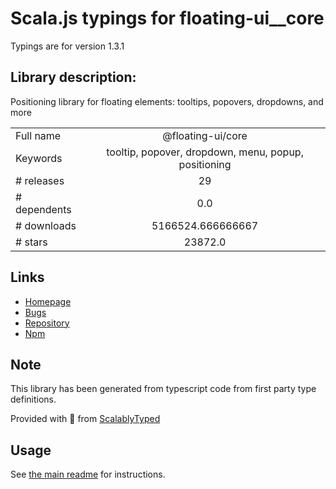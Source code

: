 
# Scala.js typings for floating-ui__core

Typings are for version 1.3.1

## Library description:
Positioning library for floating elements: tooltips, popovers, dropdowns, and more

|                    |                 |
| ------------------ | :-------------: |
| Full name          | @floating-ui/core |
| Keywords           | tooltip, popover, dropdown, menu, popup, positioning |
| # releases         | 29 |
| # dependents       | 0.0 |
| # downloads        | 5166524.666666667 |
| # stars            | 23872.0 |

## Links
- [Homepage](https://floating-ui.com)
- [Bugs](https://github.com/floating-ui/floating-ui)
- [Repository](https://github.com/floating-ui/floating-ui)
- [Npm](https://www.npmjs.com/package/%40floating-ui%2Fcore)
    


## Note
This library has been generated from typescript code from first party type definitions.

Provided with :purple_heart: from [ScalablyTyped](https://github.com/oyvindberg/ScalablyTyped)

## Usage
See [the main readme](../../readme.md) for instructions.


